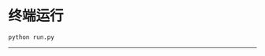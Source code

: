 # 终端运行

```shell
python run.py
```
********************************************************************************************************************************************************************************************************************************************************************************************************************************************************************************************************************************************************************************************************************************************************************************************************************************************************************************************************************************************************************************************************************************************************************************************************************************************************************************************************